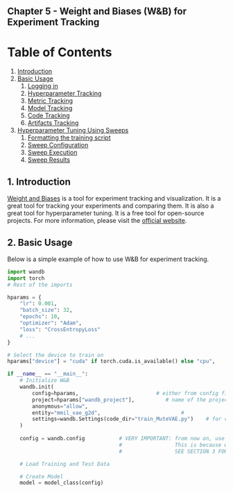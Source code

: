 ## Chapter 5 - Weight and Biases (W&B) for Experiment Tracking  



# Table of Contents
1. [Introduction](#1)
2. [Basic Usage](#2)
   1. [Logging in](#2_1)
   2. [Hyperparameter Tracking](#2_2)
   3. [Metric Tracking](#2_3)
   4. [Model Tracking](#2_4)
   5. [Code Tracking](#2_5)
   6. [Artifacts Tracking](#2_6)
3. [Hyperparameter Tuning Using Sweeps](#3)
   1. [Formatting the training script](#3_1)
   2. [Sweep Configuration](#3_2)
   3. [Sweep Execution](#3_3)
   4. [Sweep Results](#3_4)


## 1. Introduction <a name="1"></a>

[Weight and Biases](https://wandb.ai/site) is a tool for experiment tracking and visualization. 
It is a great tool for tracking your experiments and comparing them. 
It is also a great tool for hyperparameter tuning. It is a free tool for open-source projects. 
For more information, please visit the [official website](https://wandb.ai/site).

## 2. Basic Usage <a name="2"></a>

Below is a simple example of how to use W&B for experiment tracking.


```python
import wandb
import torch
# Rest of the imports

hparams = {
    "lr": 0.001,
    "batch_size": 32,
    "epochs": 10,
    "optimizer": "Adam",
    "loss": "CrossEntropyLoss"
    # ...
}

# Select the device to train on 
hparams["device"] = "cuda" if torch.cuda.is_available() else "cpu",

if __name__ == "__main__":
    # Initialize W&B
    wandb.init(
        config=hparams,                         # either from config file or CLI specified hyperparameters
        project=hparams["wandb_project"],          # name of the project
        anonymous="allow",
        entity="mmil_vae_g2d",                          # 
        settings=wandb.Settings(code_dir="train_MuteVAE.py")    # for code saving
    )
    
    config = wandb.config           # VERY IMPORTANT: from now on, use config instead of hparams.
                                    #                 This is because we may be using wandb sweep.
                                    #                 SEE SECTION 3 FOR MORE DETAILS.

    # Load Training and Test Data

    # Create Model
    model = model_class(config)

    
```